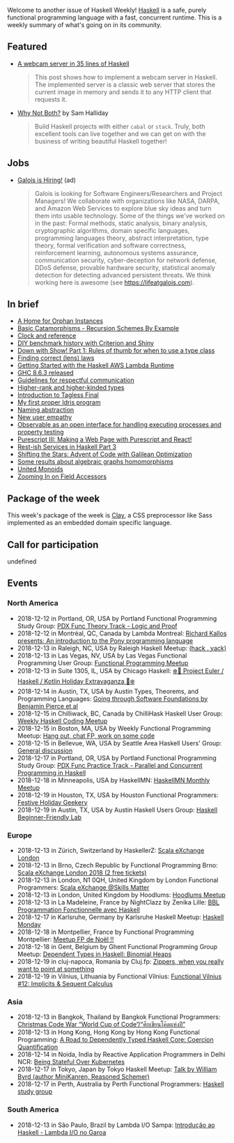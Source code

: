 <!-- 2018-12-13 unpublished -->

Welcome to another issue of Haskell Weekly!
[Haskell](https://www.haskell.org) is a safe, purely functional programming language with a fast, concurrent runtime.
This is a weekly summary of what's going on in its community.

## Featured

-   [A webcam server in 35 lines of Haskell](https://nokomprendo.frama.io/tuto_fonctionnel/posts/tuto_fonctionnel_25/2018-08-25-en-README.html)

    > This post shows how to implement a webcam server in Haskell. The implemented server is a classic web server that stores the current image in memory and sends it to any HTTP client that requests it.

-   [Why Not Both?](https://medium.com/@fommil/why-not-both-8adadb71a5ed) by Sam Halliday

    > Build Haskell projects with either `cabal` or `stack`. Truly, both excellent tools can live together and we can get on with the business of writing beautiful Haskell together!

## Jobs

-   [Galois is Hiring!](https://galois.com/careers/) (ad)

    > Galois is looking for Software Engineers/Researchers and Project Managers! We collaborate with organizations like NASA, DARPA, and Amazon Web Services to explore blue sky ideas and turn them into usable technology. Some of the things we've worked on in the past: Formal methods, static analysis, binary analysis, cryptographic algorithms, domain specific languages, programming languages theory, abstract interpretation, type theory, formal verification and software correctness, reinforcement learning, autonomous systems assurance, communication security, cyber-deception for network defense, DDoS defense, provable hardware security, statistical anomaly detection for detecting advanced persistent threats. We think working here is awesome (see <https://lifeatgalois.com>).

## In brief

-   [A Home for Orphan Instances](http://tech.freckle.com/2018/12/12/a-home-for-orphan-instances/)
-   [Basic Catamorphisms - Recursion Schemes By Example](https://np.reddit.com/r/haskell/comments/a3spnm/basic_catamorphisms_recursion_schemes_by_example/)
-   [Clock and reference](https://typeclasses.com/news/2018-12-clock-and-reference)
-   [DIY benchmark history with Criterion and Shiny](https://www.tweag.io/posts/2018-12-12-benchgraph.html)
-   [Down with Show! Part 1: Rules of thumb for when to use a type class](https://harry.garrood.me/blog/down-with-show-part-1/)
-   [Finding correct (lens) laws](http://oleg.fi/gists/posts/2018-12-12-find-correct-laws.html)
-   [Getting Started with the Haskell AWS Lambda Runtime](https://medium.com/the-theam-journey/getting-started-with-the-haskell-aws-lambda-runtime-951b2322c7a3)
-   [GHC 8.6.3 released](https://ghc.haskell.org/trac/ghc/blog/ghc-8.6.3-released)
-   [Guidelines for respectful communication](https://mail.haskell.org/pipermail/haskell/2018-December/025578.html)
-   [Higher-rank and higher-kinded types](https://www.stephanboyer.com/post/115/higher-rank-and-higher-kinded-types)
-   [Introduction to Tagless Final](https://serokell.io/blog/2018/12/07/tagless-final)
-   [My first proper Idris program](https://blog.rcook.org/blog/2018/first-proper-idris-program/)
-   [Naming abstraction](https://blog.poisson.chat/posts/2018-12-09-naming-abstraction.html)
-   [New user empathy](https://www.snoyman.com/blog/2018/12/new-user-empathy)
-   [Observable as an open interface for handling executing processes and property testing](https://iokasimov.github.io/posts/2018/12/observable)
-   [Purescript III: Making a Web Page with Purescript and React!](https://mmhaskell.com/blog/2018/10/29/purescript-iii-web-pages-with-react)
-   [Rest-ish Services in Haskell Part 3](https://vadosware.io/post/rest-ish-services-in-haskell-part-3/)
-   [Shifting the Stars: Advent of Code with Galilean Optimization](https://blog.jle.im/entry/shifting-the-stars.html)
-   [Some results about algebraic graphs homomorphisms](https://blog.nyarlathotep.one/2018/12/algebraic-graphs-homomorphisms/)
-   [United Monoids](https://blogs.ncl.ac.uk/andreymokhov/united-monoids/)
-   [Zooming In on Field Accessors](https://www.benjamin.pizza/posts/2018-12-06-zooming-in-on-field-accessors.html)

## Package of the week

This week's package of the week is [Clay](https://hackage.haskell.org/package/clay-0.13.1),
a CSS preprocessor like Sass implemented as an embedded domain specific language.

## Call for participation

undefined

## Events

### North America

- 2018-12-12 in Portland, OR, USA by Portland Functional Programming Study Group: [PDX Func Theory Track - Logic and Proof](https://www.meetup.com/Portland-Functional-Programming-Study-Group/events/gwtbcpyxqbqb/)
- 2018-12-12 in Montréal, QC, Canada by Lambda Montreal: [Richard Kallos presents: An introduction to the Pony programming language](https://www.meetup.com/lambda-montreal/events/256782734/)
- 2018-12-13 in Raleigh, NC, USA by Raleigh Haskell Meetup: [(hack . yack)](https://www.meetup.com/Raleigh-Haskell-Meetup/events/plxsmqyxqbrb/)
- 2018-12-13 in Las Vegas, NV, USA by Las Vegas Functional Programming User Group: [Functional Programming Meetup](https://www.meetup.com/las-vegas-functional-programming/events/jkznkqyxqbrb/)
- 2018-12-13 in Suite 1305, IL, USA by Chicago Haskell: [❄️🔔 Project Euler / Haskell / Kotlin Holiday Extravaganza 🔔❄️](https://www.meetup.com/Chicago-Haskell/events/257004291/)
- 2018-12-14 in Austin, TX, USA by Austin Types, Theorems, and Programming Languages: [Going through Software Foundations by Benjamin Pierce et al](https://www.meetup.com/Austin-Types-Theorems-and-Programming-Languages/events/kbqknnyxqbsb/)
- 2018-12-15 in Chilliwack, BC, Canada by ChilliHask Haskell User Group: [Weekly Haskell Coding Meetup](https://www.meetup.com/BC-HUG/events/hdqxbqyxqbtb/)
- 2018-12-15 in Boston, MA, USA by Weekly Functional Programming Meetup: [Hang out, chat FP, work on some code](https://www.meetup.com/Weekly-Functional-Programming-Meetup/events/vdlnqpyxqbtb/)
- 2018-12-15 in Bellevue, WA, USA by Seattle Area Haskell Users' Group: [General discussion](https://www.meetup.com/SEAHUG/events/htlvcpyxqbtb/)
- 2018-12-17 in Portland, OR, USA by Portland Functional Programming Study Group: [PDX Func Practice Track - Parallel and Concurrent Programming in Haskell](https://www.meetup.com/Portland-Functional-Programming-Study-Group/events/qjbbjqyxqbwb/)
- 2018-12-18 in Minneapolis, USA by HaskellMN: [HaskellMN Monthly Meetup](https://www.meetup.com/HaskellMN/events/ndtxfpyxqbxb/)
- 2018-12-19 in Houston, TX, USA by Houston Functional Programmers: [Festive Holiday Geekery](https://www.meetup.com/Houston-Functional-Programmers/events/ptkxllyxqbzb/)
- 2018-12-19 in Austin, TX, USA by Austin Haskell Users Group: [Haskell Beginner-Friendly Lab](https://www.meetup.com/ATX-Haskell/events/brldppyxqbzb/)

### Europe

- 2018-12-13 in Zürich, Switzerland by HaskellerZ: [Scala eXchange London](https://www.meetup.com/HaskellerZ/events/256365298/)
- 2018-12-13 in Brno, Czech Republic by Functional Programming Brno: [Scala eXchange London 2018 (2 free tickets)](https://www.meetup.com/fpbrno/events/256401474/)
- 2018-12-13 in London, N1 0QH, United Kingdom by London Functional Programmers: [Scala eXchange @Skills Matter](https://www.meetup.com/London-Functionals/events/256568611/)
- 2018-12-13 in London, United Kingdom by Hoodlums: [Hoodlums Meetup](https://www.meetup.com/hoodlums/events/hrbdtnyxqbrb/)
- 2018-12-13 in La Madeleine, France by NightClazz by Zenika Lille: [BBL Programmation Fonctionnelle avec Haskell](https://www.meetup.com/NightClazz-Lille-by-Zenika/events/256700598/)
- 2018-12-17 in Karlsruhe, Germany by Karlsruhe Haskell Meetup: [Haskell Monday](https://www.meetup.com/Karlsruhe-Haskell-Meetup/events/zdzlkqyxqbwb/)
- 2018-12-18 in Montpellier, France by Functional Programming Montpellier: [Meetup FP de Noël !!  ](https://www.meetup.com/Functional-Programming-Montpellier/events/257008572/)
- 2018-12-18 in Gent, Belgium by Ghent Functional Programming Group Meetup: [Dependent Types in Haskell: Binomial Heaps](https://www.meetup.com/Ghent-Functional-Programming-Group-Meetup/events/257125475/)
- 2018-12-19 in cluj-napoca, Romania by Cluj.fp: [Zippers, when you really want to point at something](https://www.meetup.com/Cluj-fp/events/256969441/)
- 2018-12-19 in Vilnius, Lithuania by Functional Vilnius: [Functional Vilnius #12: Implicits & Sequent Calculus](https://www.meetup.com/functional-vilnius/events/256980015/)

### Asia

- 2018-12-13 in Bangkok, Thailand by Bangkok Functional Programmers: [Christmas Code War “World Cup of Code”/“ศึกเขียนโค๊ดแห่งปี”](https://www.meetup.com/bangkok-fp/events/256937559/)
- 2018-12-13 in Hong Kong, Hong Kong by Hong Kong Functional Programming: [A Road to Dependently Typed Haskell Core: Coercion Quantification](https://www.meetup.com/HK-Functional-programming/events/256404067/)
- 2018-12-14 in Noida, India by Reactive Application Programmers in Delhi NCR: [Being Stateful Over Kubernetes](https://www.meetup.com/Reactive-Application-Programmers-in-Delhi-NCR/events/256936184/)
- 2018-12-17 in Tokyo, Japan by Tokyo Haskell Meetup: [Talk by William Byrd (author MiniKanren, Reasoned Schemer)](https://www.meetup.com/Tokyo-Haskell-Meetup/events/ckxnrpyxqbvb/)
- 2018-12-17 in Perth, Australia by Perth Functional Programmers: [Haskell study group](https://www.meetup.com/PerthFP/events/msflfqyxqbwb/)

### South America

- 2018-12-13 in São Paulo, Brazil by Lambda I/O Sampa: [Introdução ao Haskell - Lambda I/O no Garoa](https://www.meetup.com/Lambda-I-O-Sampa-Meetup/events/257063818/)
